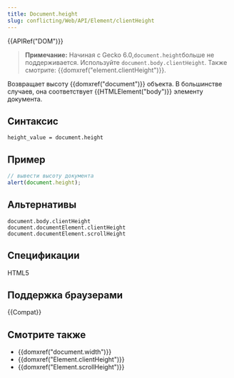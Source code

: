 ```yaml
---
title: Document.height
slug: conflicting/Web/API/Element/clientHeight
---
```


{{APIRef("DOM")}}

> **Примечание:** Начиная с Gecko 6.0,` document.height `больше не поддерживается. Используйте `document.body.clientHeight`. Также смотрите: {{domxref("element.clientHeight")}}.

Возвращает высоту {{domxref("document")}} объекта. В большинстве случаев, она соответствует {{HTMLElement("body")}} элементу документа.

## Синтаксис

```
height_value = document.height
```

## Пример

```js
// вывести высоту документа
alert(document.height);
```

## Альтернативы

```
document.body.clientHeight
document.documentElement.clientHeight
document.documentElement.scrollHeight
```

## Спецификации

HTML5

## Поддержка браузерами

{{Compat}}

## Смотрите также

- {{domxref("document.width")}}
- {{domxref("Element.clientHeight")}}
- {{domxref("Element.scrollHeight")}}
